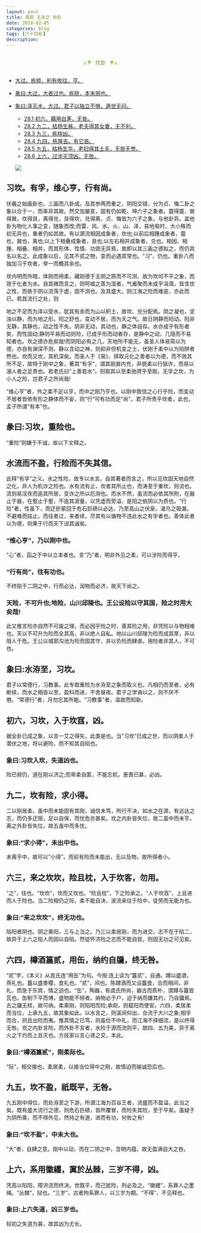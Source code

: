 ```yaml
---
layout: post
title: 周易 王夫之 坎卦
date: 2018-02-05
categories: blog
tags: [六十四卦]
description: 
---
```


<span id = "jump"></span>


<section style="margin: 0px auto; text-align: center;">
    <section class="xhr" style="width: 0px; height: 0px; border-left: 5px solid transparent; border-right: 5px solid transparent; border-bottom: 10px solid rgb(135, 201, 67); display: inline-block; opacity: 0.5; border-top-color: rgb(135, 201, 67);"></section>
    <section class="xhr" style="width: 0px; height: 0px; border-left: 5px solid transparent; border-right: 5px solid transparent; border-top: 10px solid rgb(135, 201, 67); display: inline-block; margin-left: -3px; border-bottom-color: rgb(135, 201, 67);"></section>
    <section style="
margin-left: 0.5em;
display: inline-block;">
        <p>
            <span style="color: rgb(118, 146, 60);">坎卦</span>
        </p>
    </section>
    <section class="xhr" style="margin-left: 0.5em; width: 0px; height: 0px; border-left: 5px solid transparent; border-right: 5px solid transparent; border-top: 10px solid rgb(135, 201, 67); display: inline-block; border-bottom-color: rgb(135, 201, 67);"></section>
    <section class="xhr" style="width: 0px; height: 0px; border-left: 5px solid transparent; border-right: 5px solid transparent; border-bottom: 10px solid rgb(135, 201, 67); display: inline-block; opacity: 0.5; margin-left: -3px; border-top-color: rgb(135, 201, 67);"></section>
</section>

- [大过。栋桡，利有攸往，亨。](#jump栋桡)
- [彖曰:大过，大者过也。栋桡，本末弱也。](#jump大过)
- [象曰:泽灭木，大过。君子以独立不惧，遁世无闷。](#jump泽灭木)
  - [28.1 初六，藉用白茅，无咎。](#jump藉用白茅)
  - [28.2 九二，枯杨生秭，老夫得其女妻，无不利。](#jump枯杨生秭)
  - [28.3 九三，栋桡凶。](#jump栋桡凶)
  - [28.4 九四，栋隆吉。有它吝。](#jump栋隆吉)
  - [28.5 九五，枯杨生华，老妇得其士夫，无咎无誉。](#jump枯杨生华)
  - [28.6 上六，过涉灭顶凶，无咎。](#jump过涉灭顶凶)
  
  ![](http://www.guoyi360.com/uploads/allimg/130728/1-130HQZ51Wa.jpg)
  
## 习坎。有孚，维心亨，行有尚。
伏羲之始画卦也，三画而八卦成。及其参两而重之，阴阳交错，分为贞、悔二卦之象以合于一，而率非其故。然交加屡变，固有仍如乾、坤六子之象者。震得震，巽得巽，坎得艮，离得兑，艮得坎，兑得离，贞、悔皆为六子之象，与他卦异。盖他卦为物化人事之变，随象而改;而雷、风、水、火、山、泽，易地易时，大小殊而初无异也，重者仍如其故。有以源流相因成象者，坎也;以前后相踵成象者，震也，巽也，离也;以上下相叠成象者，艮也;以左右相并成象者，兑也。相因、相踵、相叠、相并，而其形体、性情、功效无异焉，故即以其三画之德拟之，而仍其名以名之。此成象以后，见其不贰之物，变而必遇其常也。“习”，仍也。重卦八而独加习于坎者，举一而概其余也。


坎内明而外暗，体刚而用柔，藏刚德于主阴之原而不可测，故为坎坷不平之象，而效于化者为水。自其微而言之，则呵嘘之蒸为湿者，气甫聚而未成乎涓滴，皆含坎之性，而依于阴以流荡于虚，固不测也。及其盛大，则江海之险而难逾，亦此而已。若其流行之处，则

  
地之不足而为泽以受水，犹其有余而为山以积土，故坎、兑分配焉。阴之凝也，坚浊以静，而为地之形。阳之舒也，变动不居，而为天之气。故日阴静而阳动。阳非无静，其静也，动之性不失。阴非无动，其动也，静之体自存。水亦成乎有形者矣，而性固动;静则平易而动则险，已成乎形而动者存，是静中之动，几隐而不易知者也。坎之德亦危矣哉!而阴阳必有之几，天地所不能无，虽圣人体易简以为德，亦自有渊深不测、静以含动之神，则抑非但机变之士，伏刚于柔中以为陷阱者然也。坎而又坎，其机深矣。而圣人于《易》，择取元化之善者以为德，而不效其所不足，故特于刚中之象，著其“有孚”，谓其刚直内充，非貌柔以行狙诈，而易以溺人者之足贵也。若老氏曰“上善若水”，则取其以至柔驰骋乎至刚，无孚之坎，为小人之险，岂君子之所尚哉!


“维心亨”者，外之柔不足以亨，而中之刚乃亨也。以刚中敦信之心行乎险，而变动不居者皆依有形之静体而不妄，则“行”可有功而足“尚”。君子所贵乎坎者，此也，孟子所谓“有本”也。

## 彖曰:习坎，重险也。
“重险”则嫌于不诚，故以下文释之。

## 水流而不盈，行险而不失其信。
此释“有孚”之义。水之性险，故专以水言。自其著者而言之，所以见坎固天地自然之化，非人为机诈之险也。水有流有止，坎者其所止也，而涛至于重坎，则流也。流则易淫佚而逾其所居，变诈之所以厄测也。而水不然，虽流而必依其所附，在器止于器，在壑止于壑，不逾其涯量，以凭虚而旁溢，是阳之依阴以为质也。“行险”者，性虽下，而迂折萦回于危石巨碛以必达，乃至高山之伏泉，渴鸟之吸漏，不避难而姑止，而往者过，来者续，尽其有以循物不违此水之有孚者也。善体此者以为德，则果于行而天下谅其诚矣。

### “维心亨”，乃以刚中也。
“心”者，函之于中以立本者也。言“乃”者，明非外见之柔，可以涉险而得亨。

### “行有尚”，往有功也。
不终陷于二阴之中，行而必达，润物而必济，故天下尚之。

### 天险，不可升也;地险，山川邱陵也。王公设险以守其国，险之时用大矣哉!
此又推言险亦自然不可废之理，而必因乎险之时，善其险之用，非凭险以与物相难也。天以不可升为险而全其高，非以绝人自私。地以山川邱陵为险而成其厚，非以阻人于危。王公以城郭沟池为险而固其守，非以负险而肆虐。用险者非其人，不可也。

## 象曰:水洊至，习坎。
君子以常德行，习教事。此专取重险为水洊至之象而取义也。凡相仍而至者，必有断续，而水之相沓以至，盈科而进，不舍昼夜。君子之学诲以之，则不厌不倦。“常德行”者，月勿忘其所能。“习教事”者，温故而知新。

## 初六，习坎，入于坎窞，凶。
据全卦已成之象，以言一艾之得矢，此类是也。当“习坎”已成之世，而以阴柔人于潜伏之地，将以避险，而不知其自陷也。

### 象曰:习坎入坎，失道凶也。
险已频仍，道在刚以济之;而卑柔自匿，不能忘机，葸畏已甚，必凶。

## 九二，坎有险，求小得。
二以刚居柔，虽中而未能固有其刚，诚信未笃，所行不决，如水之在源，有远达之志，而仍多迂阻，足以自保，而忧危亦甚矣。坎之内卦皆失位，故二虽中而未亨。离之外卦皆失位，故五虽中而多忧。

### 象曰:“求小得”，未出中也。
未离乎中，故可以“小得”。而前有险而未能出，无以及物，故所得者小。

## 六三，来之坎坎，险且枕，入于坎客，勿用。
“之”，往也。“坎坎”，坎而又坎也。“险且枕”，下之险承之。“人于坎窞”，上且进而人于险也。当二险相仍之际，柔不能自决，波流来往于险中，徒劳而无能为也。

### 象曰:“来之坎坎”，终无功也。
陷阳者阴也。阴之乘阳，三与上当之。乃三以柔居刚，而为进交，志不在于陷二，故异于上六之陷人而因以自陷。然徒怀济险之志而不能自拔，则固无功之可见矣。

## 六四，樽酒簋贰，用缶，纳约自牖，终无咎。
“贰”字，《本义》从晁氏连“用缶”为句。今按:连上读为“簋贰”，自通。蹲以盛酒，燕礼也。簋以盛黍稷，食礼也。“贰”，间也。陈蹲酒而又设簋食，合而相间，非礼，而急于乐宾，情之迫也。“缶”，陶器，有虞氏所尚，器古而质朴，谓蹲与簋皆瓦也。缶制下平而博，盛物能不倾者。纳物必于户，迫于纳而嫌其约，乃自牖焉。古之牖无棂，故可纳。柔乘刚，则陷阳而险;承刚，则载阳而使安。六四，柔居柔而当位，上承九五，故其象如此。以水言之，则溪涧仰出、合流于大川之象;相孚而合，则且出险而夷。推其情之已笃，则虽俭不中礼，而江海不择细流，是以终得无咎。坎之内卦言险，而外卦不言者，水险于源而流则平，故四、五为美，异于离火之下灼而上且灭也。方技家以言心肾之交，本此。

### 象曰:“樽酒簋贰”，刚柔际也。
“际”，相交接也。柔居柔，以接当位得中之刚，故情迫而输诚恐后也。

## 九五，坎不盈，祇既平，无咎。
九五刚中得位，而处洊至之下游，所谓江海为百谷王者，流盛而不盈溢，此当之矣。既有盛大流行之德，则危石巨碛，皆所覆冒，而险失其险，至于平矣。虽疑于为阴所乘，而不得外见，然持之有道，进而有功，何咎之有!

### 象曰:“坎不盈”，中未大也。
“大”者，自肆之意。刚中以动，而在二阴之中，含明内蕴，故无盈满自大之咎。

## 上六，系用徽纆，寘於丛棘，三岁不得，凶。
凭高以陷阳，障洪流而终决。世既平，而己犹险，刑必及之。“徽纆“，系罪人之墨绳。“丛棘”，狱也。“三岁”，古者拘系罪人，以三岁为期。“不得”，不见释也。

### 象曰:上六失道，凶三岁也。
较初之失道为甚，故其凶为尤长。
